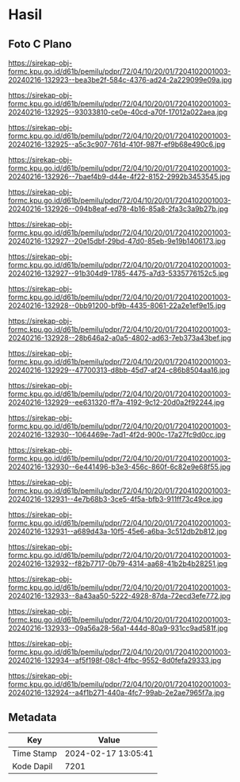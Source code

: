 # Hasil

## Foto C Plano

https://sirekap-obj-formc.kpu.go.id/d61b/pemilu/pdpr/72/04/10/20/01/7204102001003-20240216-132923--bea3be2f-584c-4376-ad24-2a229099e09a.jpg

https://sirekap-obj-formc.kpu.go.id/d61b/pemilu/pdpr/72/04/10/20/01/7204102001003-20240216-132925--93033810-ce0e-40cd-a70f-17012a022aea.jpg

https://sirekap-obj-formc.kpu.go.id/d61b/pemilu/pdpr/72/04/10/20/01/7204102001003-20240216-132925--a5c3c907-761d-410f-987f-ef9b68e490c6.jpg

https://sirekap-obj-formc.kpu.go.id/d61b/pemilu/pdpr/72/04/10/20/01/7204102001003-20240216-132926--7baef4b9-d44e-4f22-8152-2992b3453545.jpg

https://sirekap-obj-formc.kpu.go.id/d61b/pemilu/pdpr/72/04/10/20/01/7204102001003-20240216-132926--094b8eaf-ed78-4b16-85a8-2fa3c3a9b27b.jpg

https://sirekap-obj-formc.kpu.go.id/d61b/pemilu/pdpr/72/04/10/20/01/7204102001003-20240216-132927--20e15dbf-29bd-47d0-85eb-9e19b1406173.jpg

https://sirekap-obj-formc.kpu.go.id/d61b/pemilu/pdpr/72/04/10/20/01/7204102001003-20240216-132927--91b304d9-1785-4475-a7d3-5335776152c5.jpg

https://sirekap-obj-formc.kpu.go.id/d61b/pemilu/pdpr/72/04/10/20/01/7204102001003-20240216-132928--0bb91200-bf9b-4435-8061-22a2e1ef9e15.jpg

https://sirekap-obj-formc.kpu.go.id/d61b/pemilu/pdpr/72/04/10/20/01/7204102001003-20240216-132928--28b646a2-a0a5-4802-ad63-7eb373a43bef.jpg

https://sirekap-obj-formc.kpu.go.id/d61b/pemilu/pdpr/72/04/10/20/01/7204102001003-20240216-132929--47700313-d8bb-45d7-af24-c86b8504aa16.jpg

https://sirekap-obj-formc.kpu.go.id/d61b/pemilu/pdpr/72/04/10/20/01/7204102001003-20240216-132929--ee631320-ff7a-4192-9c12-20d0a2f92244.jpg

https://sirekap-obj-formc.kpu.go.id/d61b/pemilu/pdpr/72/04/10/20/01/7204102001003-20240216-132930--1064469e-7ad1-4f2d-900c-17a27fc9d0cc.jpg

https://sirekap-obj-formc.kpu.go.id/d61b/pemilu/pdpr/72/04/10/20/01/7204102001003-20240216-132930--6e441496-b3e3-456c-860f-6c82e9e68f55.jpg

https://sirekap-obj-formc.kpu.go.id/d61b/pemilu/pdpr/72/04/10/20/01/7204102001003-20240216-132931--4e7b68b3-3ce5-4f5a-bfb3-911ff73c49ce.jpg

https://sirekap-obj-formc.kpu.go.id/d61b/pemilu/pdpr/72/04/10/20/01/7204102001003-20240216-132931--a689d43a-10f5-45e6-a6ba-3c512db2b812.jpg

https://sirekap-obj-formc.kpu.go.id/d61b/pemilu/pdpr/72/04/10/20/01/7204102001003-20240216-132932--f82b7717-0b79-4314-aa68-41b2b4b28251.jpg

https://sirekap-obj-formc.kpu.go.id/d61b/pemilu/pdpr/72/04/10/20/01/7204102001003-20240216-132933--8a43aa50-5222-4928-87da-72ecd3efe772.jpg

https://sirekap-obj-formc.kpu.go.id/d61b/pemilu/pdpr/72/04/10/20/01/7204102001003-20240216-132933--09a56a28-56a1-444d-80a9-931cc9ad581f.jpg

https://sirekap-obj-formc.kpu.go.id/d61b/pemilu/pdpr/72/04/10/20/01/7204102001003-20240216-132934--af5f198f-08c1-4fbc-9552-8d0fefa29333.jpg

https://sirekap-obj-formc.kpu.go.id/d61b/pemilu/pdpr/72/04/10/20/01/7204102001003-20240216-132924--a4f1b271-440a-4fc7-99ab-2e2ae7965f7a.jpg


## Metadata

| Key        | Value               |
| ---------- | ------------------- |
| Time Stamp | 2024-02-17 13:05:41 |
| Kode Dapil | 7201                |



